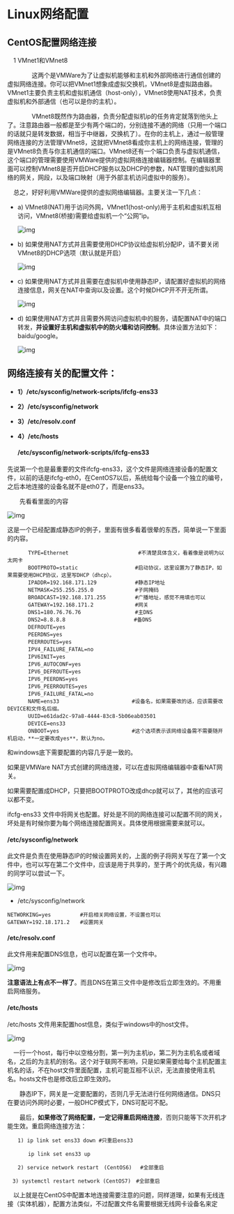 

#                  Linux网络配置

## CentOS配置网络连接

　1 VMnet1和VMnet8

　　　　这两个是VMWare为了让虚拟机能够和主机和外部网络进行通信创建的虚拟网络连接。你可以把VMnet1想象成虚拟交换机，VMnet8是虚拟路由器。VMnet1主要负责主机和虚拟机通信（host-only），VMnet8使用NAT技术，负责虚拟机和外部通信（也可以是你的主机）。

　　　　VMnet8既然作为路由器，负责分配虚拟机ip的任务肯定就落到他头上了。注意路由器一般都是至少有两个端口的，分别连接不通的网络（只用一个端口的话就只是转发数据，相当于中继器，交换机了）。在你的主机上，通过一般管理网络连接的方法管理VMnet8，这就把VMnet8看成你主机上的网络连接，管理的是VMnet8负责与你主机通信的端口。VMnet8还有一个端口负责与虚拟机通信，这个端口的管理需要使用VMWare提供的虚拟网络连接编辑器控制。在编辑器里面可以控制VMnet8是否开启DHCP服务以及DHCP的参数，NAT管理的虚拟机网络的网关，网段，以及端口映射（用于外部主机访问虚拟中的服务）。

　总之，好好利用VMWare提供的虚拟网络编辑器。主要关注一下几点：

- a) VMnet8(NAT)用于访问外网，VMnet1(host-only)用于主机和虚拟机互相访问，VMnet8(桥接)需要给虚拟机一个“公网”ip。

  ![img](https://img-blog.csdn.net/20161103184431319?watermark/2/text/aHR0cDovL2Jsb2cuY3Nkbi5uZXQv/font/5a6L5L2T/fontsize/400/fill/I0JBQkFCMA==/dissolve/70/gravity/Center)

- b) 如果使用NAT方式并且需要使用DHCP协议给虚拟机分配IP，请不要关闭VMnet8的DHCP选项（默认就是开启）

  ![img](https://images2015.cnblogs.com/blog/543561/201604/543561-20160407190913343-1896774403.png)



- c) 如果使用NAT方式并且需要在虚拟机中使用静态IP，请配置好虚拟机的网络连接信息，网关在NAT中查询以及设置。这个时候DHCP开不开无所谓。

  ![img](https://images2015.cnblogs.com/blog/543561/201604/543561-20160407191320656-1496924916.png)

- d) 如果使用NAT方式并且需要外网访问虚拟机中的服务，请配置NAT中的端口转发，**并设置好主机和虚拟机中的防火墙和访问控制**。具体设置方法如下：baidu/google。

  ![img](https://images2015.cnblogs.com/blog/543561/201604/543561-20160407191854515-1170475927.png)





## 网络连接有关的配置文件：

- **1）/etc/sysconfig/network-scripts/ifcfg-ens33**

- **2）/etc/sysconfig/network**

- **3）/etc/resolv.conf**

- **4）/etc/hosts**

  #### /etc/sysconfig/network-scripts/ifcfg-ens33

先说第一个也是最重要的文件ifcfg-ens33，这个文件是网络连接设备的配置文件，以前的话是ifcfg-eth0，在CentOS7以后，系统给每个设备一个独立的编号，之后本地连接的设备名就不是eth0了，而是ens33。

　　先看看里面的内容

![img](https://images2015.cnblogs.com/blog/543561/201604/543561-20160407194834468-1718539272.png)



这是一个已经配置成静态IP的例子，里面有很多看着很晕的东西，简单说一下里面的内容。　　



```
　     TYPE=Ethernet　　                   #不清楚具体含义，看着像是说明为以太网卡
　　　　BOOTPROTO=static　　               #启动协议，这里设置为了静态IP，如果需要使用DHCP协议，这里写DHCP（dhcp）。
　　　　IPADDR=192.168.171.129　　         #静态IP地址
　　　　NETMASK=255.255.255.0　　          #子网掩码
　　　　BROADCAST=192.168.171.255　　      #广播地址，感觉不用填也可以
　　　　GATEWAY=192.168.171.2　　          #网关
　　　　DNS1=180.76.76.76　　              #主DNS
　　　　DNS2=8.8.8.8　　　                 #备DNS
　　　　DEFROUTE=yes　　                  
　　　　PEERDNS=yes　　                   
　　　　PEERROUTES=yes　　
　　　　IPV4_FAILURE_FATAL=no　　
　　　　IPV6INIT=yes　　
　　　　IPV6_AUTOCONF=yes　　
　　　　IPV6_DEFROUTE=yes　
　　　　IPV6_PEERDNS=yes　
　　　　IPV6_PEERROUTES=yes　
　　　　IPV6_FAILURE_FATAL=no　　
　　　　NAME=ens33　　                    #设备名，如果需要改的话，应该需要改DEVICE和文件名后缀。
　　　　UUID=e61dad2c-97a8-4444-83c8-5b06eab03501
　　　　DEVICE=ens33　 
　　　　ONBOOT=yes　　                    #这个选项表示该网络设备需不需要随开机启动，**一定要改成yes**，默认为no。

```

和windows底下需要配置的内容几乎是一致的。

如果是VMWare NAT方式创建的网络连接，可以在虚拟网络编辑器中查看NAT网关。

如果需要配置成DHCP，只要把BOOTPROTO改成dhcp就可以了，其他的应该可以都不变。

ifcfg-ens33 文件中将网关也配置。好处是不同的网络连接可以配置不同的网关，坏处是有时候你要为每个网络连接配置网关。具体使用根据需要来就可以。

#### /etc/sysconfig/network

此文件是负责在使用静态IP的时候设置网关的，上面的例子将网关写在了第一个文件中，也可以写在第二个文件中，应该是用于共享的，至于两个的优先级，有兴趣的同学可以尝试一下。

![img](https://images2015.cnblogs.com/blog/543561/201604/543561-20160407204241718-38350295.png)

- /etc/sysconfig/network

```
NETWORKING=yes　　      #开启相关网络设置，不设置也可以
GATEWAY=192.18.171.2　　#设置网关

```

#### /etc/resolv.conf

此文件用来配置DNS信息，也可以配置在第一个文件中。

![img](https://images2015.cnblogs.com/blog/543561/201604/543561-20160407205318781-398318498.png)

**注意语法上有点不一样了**。而且DNS在第三文件中是修改后立即生效的。不用重启网络服务。

#### /etc/hosts

/etc/hosts 文件用来配置host信息，类似于windows中的host文件。

![img](https://images2015.cnblogs.com/blog/543561/201604/543561-20160407205559843-214060045.png)

　一行一个host，每行中以空格分割，第一列为主机ip，第二列为主机名或者域名，之后的为主机的别名。这个对于联网不影响，只是如果需要给每个主机配置主机名的话，不在host文件里面配置，主机可能互相不认识，无法直接使用主机名。hosts文件也是修改后立即生效的。

　　静态IP下，网关是一定要配置的，否则几乎无法进行任何网络通信。DNS只在要访问外网时必要，一般DHCP模式下，DNS可配可不配。

　　最后，**如果修改了网络配置，一定记得重启网络连接**，否则只能等下次开机才能生效。重启网络连接方法：

   ```
　　1) ip link set ens33 down #只重启ens33
  
　　　　ip link set ens33 up　
    
　　2) service network restart　(CentOS6)　 #全部重启

  　3) systemctl restart network (CentOS7)　#全部重启
   ```
 　以上就是在CentOS中配置本地连接需要注意的问题，同样道理，如果有无线连接（实体机器），配置方法类似，不过配置文件名需要根据无线网卡设备名来定

 

 
